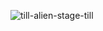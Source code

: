 ![till-alien-stage-till](https://github.com/user-attachments/assets/8e195fa6-73e1-465e-b527-79a5083a2d81)



